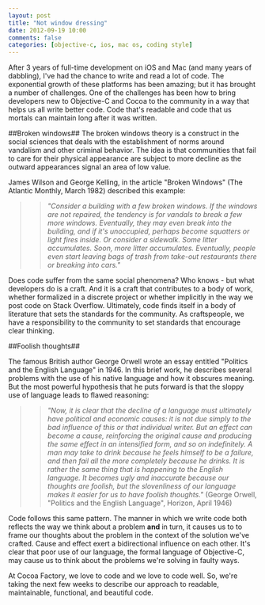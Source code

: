 ```yaml
---
layout: post
title: "Not window dressing"
date: 2012-09-19 10:00
comments: false
categories: [objective-c, ios, mac os, coding style]
---
```

After 3 years of full-time development on iOS and Mac (and many years of dabbling), I've had the chance to write and read a lot of code.  The exponential growth of these platforms has been amazing; but it has brought a number of challenges.  One of the challenges has been how to bring developers new to Objective-C and Cocoa to the community in a way that helps us all write better code.  Code that's readable and code that us mortals can maintain long after it was written.

##Broken windows##
The broken windows theory is a construct in the social sciences that deals with the establishment of norms around vandalism and other criminal behavior.  The idea is that communities that fail to care for their physical appearance are subject to more decline as the outward appearances signal an area of low value.

James Wilson and George Kelling, in the article "Broken Windows" (The Atlantic Monthly, March 1982) described this example:

>>_"Consider a building with a few broken windows. If the windows are not repaired, the tendency is for vandals to break a few more windows. Eventually, they may even break into the building, and if it's unoccupied, perhaps become squatters or light fires inside. Or consider a sidewalk. Some litter accumulates. Soon, more litter accumulates. Eventually, people even start leaving bags of trash from take-out restaurants there or breaking into cars."_

Does code suffer from the same social phenomena?  Who knows - but what developers do is a craft.  And it is a craft that contributes to a body of work, whether formalized in a discrete project or whether implicitly in the way we post code on Stack Overflow.  Ultimately, code finds itself in a body of literature that sets the standards for the community.  As craftspeople, we have a responsibility to the community to set standards that encourage clear thinking.

##Foolish thoughts##

The famous British author George Orwell wrote an essay entitled "Politics and the English Language" in 1946.  In this brief work, he describes several problems with the use of his native language and how it obscures meaning.  But the most powerful hypothesis that he puts forward is that the sloppy use of language leads to flawed reasoning:

>>_"Now, it is clear that the decline of a language must ultimately have political and economic causes: it is not due simply to the bad influence of this or that individual writer. But an effect can become a cause, reinforcing the original cause and producing the same effect in an intensified form, and so on indefinitely. A man may take to drink because he feels himself to be a failure, and then fail all the more completely because he drinks. It is rather the same thing that is happening to the English language. It becomes ugly and inaccurate because our thoughts are foolish, but the slovenliness of our language makes it easier for us to have foolish thoughts."_ (George Orwell, "Politics and the English Language", Horizon, April 1946)

Code follows this same pattern.  The manner in which we write code both reflects the way we think about a problem **and** in turn, it causes us to to frame our thoughts about the problem in the context of the solution we've crafted.  Cause and effect exert a bidirectional influence on each other.  It's clear that poor use of our language, the formal language of Objective-C, may cause us to think about the problems we're solving in faulty ways.


At Cocoa Factory, we love to code and we love to code well.  So, we're taking the next few weeks to describe our approach to readable, maintainable, functional, and beautiful code.

